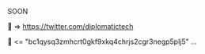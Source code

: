 SOON


🐝 => https://twitter.com/diplomatictech

🍯 <= "bc1qysq3zmhcrt0gkf9xkq4chrjs2cgr3negp5plj5" ...
